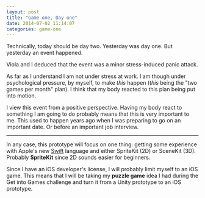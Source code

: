 ```yaml
---
layout: post
title: "Game one, Day one"
date: 2014-07-02 11:14:07
categories: game-one
---
```


Technically, today should be day two. Yesterday was day one. But yesterday an event happened.

Viola and I deduced that the event was a minor stress-induced panic attack.

As far as I understand I am not under stress at work. I am though under psychological pressure, by myself, to make _this_ happen (_this_ being the "two games per month" plan). I think that my body reacted to this plan being put into motion.

I view this event from a positive perspective. Having my body react to something I am going to do probably means that this is very important to me. This used to happen years ago when I was preparing to go on an important date. Or before an important job interview.

---

In any case, this prototype will focus on one thing: getting some experience with Apple's new [Swift](https://developer.apple.com/swift/) language and either SpriteKit (2D) or SceneKit (3D). Probably **SpriteKit** since 2D sounds easier for beginners.

Since I have an iOS developer's license, I will probably limit myself to an iOS game. This means that I will be taking my **puzzle game** idea I had during the Get into Games challenge and turn it from a Unity prototype to an iOS prototype.
